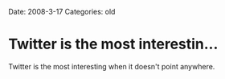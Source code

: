 Date: 2008-3-17
Categories: old

# Twitter is the most interestin...

Twitter is the most interesting when it doesn't point anywhere.
